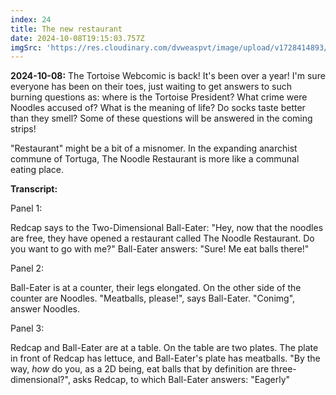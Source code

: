 ```yaml
---
index: 24
title: The new restaurant
date: 2024-10-08T19:15:03.757Z
imgSrc: 'https://res.cloudinary.com/dvweaspvt/image/upload/v1728414893/24_liajyw.png'
---
```


**2024-10-08:** The Tortoise Webcomic is back! It's been over a year! I'm sure everyone has been on their toes, just waiting to get answers to such burning questions as: where is the Tortoise President? What crime were Noodles accused of? What is the meaning of life? Do socks taste better than they smell? Some of these questions will be answered in the coming strips!

"Restaurant" might be a bit of a misnomer. In the expanding anarchist commune of Tortuga, The Noodle Restaurant is more like a communal eating place.

**Transcript:**

Panel 1:

Redcap says to the Two-Dimensional Ball-Eater: "Hey, now that the noodles are free, they have opened a restaurant called The Noodle Restaurant. Do you want to go with me?" Ball-Eater answers: "Sure! Me eat balls there!"

Panel 2:

Ball-Eater is at a counter, their legs elongated. On the other side of the counter are Noodles. "Meatballs, please!", says Ball-Eater. "Conimg", answer Noodles.

Panel 3:

Redcap and Ball-Eater are at a table. On the table are two plates. The plate in front of Redcap has lettuce, and Ball-Eater's plate has meatballs. "By the way, *how* do you, as a 2D being, eat balls that by definition are three-dimensional?", asks Redcap, to which Ball-Eater answers: "Eagerly"

